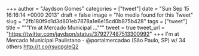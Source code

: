 
+++
author = "Jaydson Gomes"
categories = ["tweet"]
date = "Sun Sep 15 16:16:14 +0000 2013"
draft = false
image = "No media found for this Tweet"
slug = "2fb180f9d1d3d801eb7878a1e6e15cd0b875b428"
tags = ["tweet"]
title = """I'm at Mercado Municipal ..."""
tweet = true
tweet_url = "https://twitter.com/jaydson/status/379277487513300992"
+++
I'm at Mercado Municipal Paulistano - @portalmercadao (São Paulo, SP) w/ 34 others http://t.co/rsucpgIeQ2
